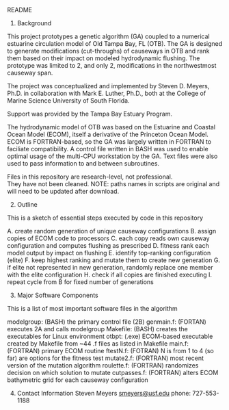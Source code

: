 README 

1. Background 

This project prototypes a genetic algorithm (GA) coupled to a numerical estuarine circulation model of Old Tampa Bay, FL (OTB). The GA is designed to generate modifications (cut-throughs) of causeways in OTB and rank them based on their impact on modeled hydrodynamic flushing. The prototype was limited to 2, and only 2, modifications in the northwestmost causeway span. 

The project was conceptualized and implemented by 
Steven D. Meyers, Ph.D. in collaboration with Mark E. Luther, Ph.D., both at the College of Marine Science
University of South Florida. 

Support was provided by the Tampa Bay Estuary Program. 

The hydrodynamic model of OTB was based on the Estuarine and Coastal Ocean Model (ECOM), itself a derivative of the Princeton Ocean Model. ECOM is FORTRAN-based, so the GA was largely written in FORTRAN to faciliate compatibility. A control file written in BASH was used to enable optimal usage of the multi-CPU workstation by the GA. Text files were also used to pass information to and between subroutines.

Files in this repository are research-level, not professional.  
They have not been cleaned. NOTE: paths names in scripts are original and will need to be updated after download.

2. Outline 

This is a sketch of essential steps executed by code in this repository

A. create random generation of unique causeway configurations
B. assign copies of ECOM code to processors
C. each copy reads own causeway configuration and 
   computes flushing as prescribed
D. fitness rank each model output by impact on flushing
E. identify top-ranking configuration (elite) 
F. keep highest ranking and mutate them to create new generation
G. if elite not represented in new generation, randomly replace 
   one member with the elite configuration
H. check if all copies are finished executing
I. repeat cycle from B for fixed number of generations

3. Major Software Components

This is a list of most important software files in the algorithm

modelgroup: (BASH) the primary control file (2B)
genmain.f: (FORTAN) executes 2A and calls modelgroup
Makefile: (BASH) creates the executables for Linux environment 
otbpt: (.exe) ECOM-based executable created by Makefile from 
        ~44 .f files as listed in Makefile
main.f: (FORTRAN) primary ECOM routine
ftestN.f: (FOTRAN) N is from 1 to 4 (so far) are options for the 
      fitness test
mutate2.f: (FORTRAN) most recent version of the mutation 
         algorithm
roulette.f: (FORTRAN) randomizes decision on which solution to 
         mutate
cutpasses.f: (FORTRAN) alters ECOM bathymetric grid for 
         each causeway configuration
 
   

4. Contact Information
   Steven Meyers
   smeyers@usf.edu 
   phone: 727-553-1188



